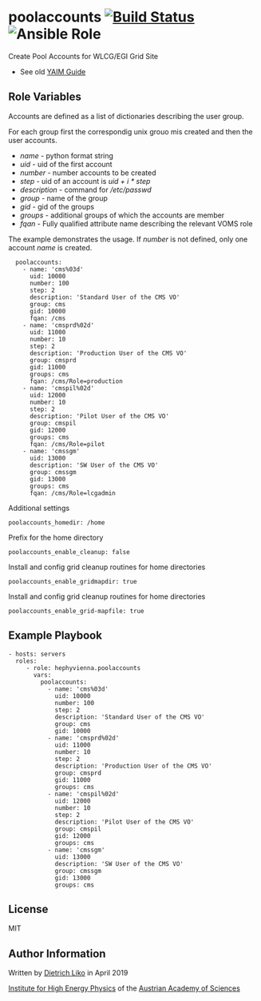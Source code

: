 # poolaccounts [![Build Status](https://travis-ci.org/hephyvienna/ansible-role-poolaccounts.svg?branch=master)](https://travis-ci.org/hephyvienna/ansible-role-poolaccounts) ![Ansible Role](https://img.shields.io/ansible/role/40961.svg)

Create Pool Accounts for WLCG/EGI Grid Site

*   See old [YAIM Guide](https://twiki.cern.ch/twiki/bin/view/LCG/YaimGuide400#users_conf)

## Role Variables

Accounts are defined as a list of dictionaries describing the user group.

For each group first the correspondig unix grouo mis created and then the user accounts.

*   _name_ - python format string
*   _uid_ - uid of the first account
*   _number_ - number accounts to be created
*   _step_ - uid of an account is _uid + i * step_
*   _description_ - command for _/etc/passwd_
*   _group_ - name of the group
*   _gid_ - gid of the groups
*   _groups_ - additional groups of which the accounts are member
*   _fqan_ - Fully qualified attribute name describing the relevant VOMS role

The example demonstrates the usage. If _number_ is not defined, only
one account _name_ is created.

      poolaccounts:
        - name: 'cms%03d'
          uid: 10000
          number: 100
          step: 2
          description: 'Standard User of the CMS VO'
          group: cms
          gid: 10000
          fqan: /cms
        - name: 'cmsprd%02d'
          uid: 11000
          number: 10
          step: 2
          description: 'Production User of the CMS VO'
          group: cmsprd
          gid: 11000
          groups: cms
          fqan: /cms/Role=production
        - name: 'cmspil%02d'
          uid: 12000
          number: 10
          step: 2
          description: 'Pilot User of the CMS VO'
          group: cmspil
          gid: 12000
          groups: cms
          fqan: /cms/Role=pilot
        - name: 'cmssgm'
          uid: 13000
          description: 'SW User of the CMS VO'
          group: cmssgm
          gid: 13000
          groups: cms
          fqan: /cms/Role=lcgadmin

Additional settings

    poolaccounts_homedir: /home

Prefix for the home directory

    poolaccounts_enable_cleanup: false

Install and config grid cleanup routines for home directories

    poolaccounts_enable_gridmapdir: true

Install and config grid cleanup routines for home directories

    poolaccounts_enable_grid-mapfile: true

## Example Playbook

    - hosts: servers
      roles:
         - role: hephyvienna.poolaccounts
           vars:
             poolaccounts:
               - name: 'cms%03d'
                 uid: 10000
                 number: 100
                 step: 2
                 description: 'Standard User of the CMS VO'
                 group: cms
                 gid: 10000
               - name: 'cmsprd%02d'
                 uid: 11000
                 number: 10
                 step: 2
                 description: 'Production User of the CMS VO'
                 group: cmsprd
                 gid: 11000
                 groups: cms
               - name: 'cmspil%02d'
                 uid: 12000
                 number: 10
                 step: 2
                 description: 'Pilot User of the CMS VO'
                 group: cmspil
                 gid: 12000
                 groups: cms
               - name: 'cmssgm'
                 uid: 13000
                 description: 'SW User of the CMS VO'
                 group: cmssgm
                 gid: 13000
                 groups: cms

## License

MIT

## Author Information

Written by [Dietrich Liko](http://hephy.at/dliko) in April 2019

[Institute for High Energy Physics](http://www.hephy.at) of the
[Austrian Academy of Sciences](http://www.oeaw.ac.at)
